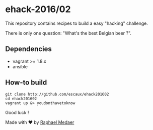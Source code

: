 # ehack-2016/02

This repository contains recipes to build a easy "hacking" challenge.

There is only one question: "What's the best Belgian beer ?".

## Dependencies

  * vagrant >= 1.8.x
  * ansible

## How-to build

```
git clone http://github.com/escaux/ehack201602
cd ehack201602
vagrant up &> youdonthavetoknow
```

Good luck !

Made with ♥ by [Raphael Medaer](mailto:rme@escaux.com)
